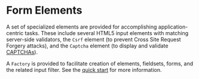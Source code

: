 # Form Elements

A set of specialized elements are provided for accomplishing application-centric
tasks. These include several HTML5 input elements with matching server-side
validators, the `Csrf` element (to prevent Cross Site Request Forgery attacks),
and the `Captcha` element (to display and validate
[CAPTCHAs](https://zendframework.github.io/zend-captcha/)).

A `Factory` is provided to facilitate creation of elements, fieldsets, forms,
and the related input filter. See the [quick start](../quick-start.md#creation-via-factory)
for more information.
